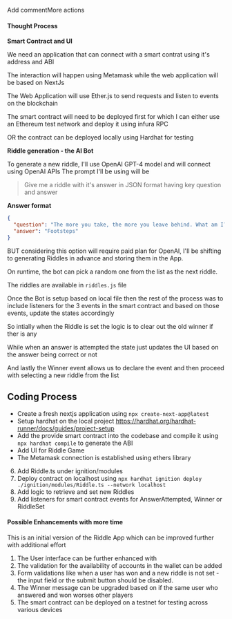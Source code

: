 Add commentMore actions
#### Thought Process

**Smart Contract and UI**

We need an application that can connect with a smart contrat using it's address and ABI

The interaction will happen using Metamask while the web application will be based on NextJs

The Web Application will use Ether.js to send requests and listen to events on the blockchain

The smart contract will need to be deployed first for which I can either use an Ethereum test network and deploy it using infura RPC

OR the contract can be deployed locally using Hardhat for testing

**Riddle generation - the AI Bot**

To generate a new riddle, I'll use OpenAI GPT-4 model and will connect using OpenAI APIs
The prompt I'll be using will be 
> Give me a riddle with it's answer in JSON format having key question and answer


**Answer format**
```json
{
  "question": "The more you take, the more you leave behind. What am I?",
  "answer": "Footsteps"
}
```

BUT considering this option will require paid plan for OpenAI, I'll be shifting to generating Riddles in advance and storing them in the App.

On runtime, the bot can pick a random one from the list as the next riddle.

The riddles are available in `riddles.js` file

Once the Bot is setup based on local file then the rest of the process was to include listeners for the 3 events in the smart contract and based on those events, update the states accordingly 

So intially when the Riddle is set the logic is to clear out the old winner if ther is any

While when an answer is attempted the state just updates the UI based on the answer being correct or not

And lastly the Winner event allows us to declare the event and then proceed with selecting a new riddle from the list


## Coding Process

- Create a fresh nextjs application using `npx create-next-app@latest`
- Setup hardhat on the local project https://hardhat.org/hardhat-runner/docs/guides/project-setup 
- Add the provide smart contract into the codebase and compile it using `npx hardhat compile` to generate the ABI
- Add UI for Riddle Game  
- The Metamask connection is established using ethers library
6. Add Riddle.ts under ignition/modules 
7. Deploy contract on localhost using `npx hardhat ignition deploy ./ignition/modules/Riddle.ts --network localhost`
8. Add logic to retrieve and set new Riddles
9. Add listeners for smart contract events for AnswerAttempted, Winner or RiddleSet



#### Possible Enhancements with more time
This is an initial version of the Riddle App which can be improved further with additional effort 
1. The User interface can be further enhanced with
1. The validation for the availability of accounts in the wallet can be added
3. Form validations like when a user has won and a new riddle is not set - the input field or the submit button should be disabled.
2. The Winner message can be upgraded based on if the same user who answered and won worses other players
3. The smart contract can be deployed on a testnet for testing across various devices
